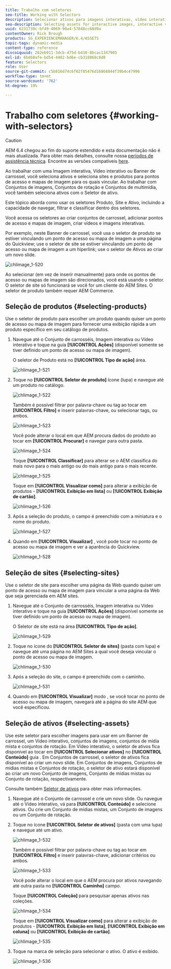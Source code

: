```yaml
---
title: Trabalho com seletores
seo-title: Working with Selectors
description: Selecionar ativos para imagens interativas, vídeo interativo e banners de carrossel
seo-description: Selecting assets for interactive images, interactive video, and carousel banners
uuid: 6231739c-bf49-4069-90a4-57848cc68d9a
contentOwner: Rick Brough
products: SG_EXPERIENCEMANAGER/6.4/ASSETS
topic-tags: dynamic-media
content-type: reference
discoiquuid: 262eb911-3dcb-475d-b410-8bcac1347905
exl-id: 6bd68afe-bd54-4482-bd6e-cb318868c8d0
feature: Selectors
role: User
source-git-commit: c5b816d74c6f02f85476d16868844f39b4c47996
workflow-type: tm+mt
source-wordcount: '762'
ht-degree: 19%

---
```


# Trabalho com seletores {#working-with-selectors}

>[!CAUTION]
>
>AEM 6.4 chegou ao fim do suporte estendido e esta documentação não é mais atualizada. Para obter mais detalhes, consulte nossa [períodos de assistência técnica](https://helpx.adobe.com/br/support/programs/eol-matrix.html). Encontre as versões compatíveis [here](https://experienceleague.adobe.com/docs/).

Ao trabalhar com uma Imagem interativa, Vídeo interativo ou Banner de carrossel, você seleciona ativos e seleciona sites e produtos para pontos de acesso e mapas de imagem para os quais vincular. Ao trabalhar com Conjuntos de imagens, Conjuntos de rotação e Conjuntos de multimídia, você também seleciona ativos com o Seletor de ativo.

Este tópico aborda como usar os seletores Produto, Site e Ativo, incluindo a capacidade de navegar, filtrar e classificar dentro dos seletores.

Você acessa os seletores ao criar conjuntos de carrossel, adicionar pontos de acesso e mapas de imagem, criar vídeos e imagens interativas.

Por exemplo, neste Banner de carrossel, você usa o seletor de produto se estiver vinculando um ponto de acesso ou mapa de imagem a uma página do Quickview; use o seletor de site se estiver vinculando um ponto de acesso ou mapa de imagem a um hiperlink; use o seletor de Ativos ao criar um novo slide.

![chlimage_1-520](assets/chlimage_1-520.png)

Ao selecionar (em vez de inserir manualmente) para onde os pontos de acesso ou mapas de imagem são direcionados, você está usando o seletor. O seletor de site só funcionará se você for um cliente do AEM Sites. O seletor de produto também requer AEM Commerce.

## Seleção de produtos {#selecting-products}

Use o seletor de produto para escolher um produto quando quiser um ponto de acesso ou mapa de imagem para fornecer uma exibição rápida a um produto específico em seu catálogo de produtos.

1. Navegue até o Conjunto de carrosséis, Imagem interativa ou Vídeo interativo e toque na guia **[!UICONTROL Ações]** (disponível somente se tiver definido um ponto de acesso ou mapa de imagem).

   O seletor de Produto está no **[!UICONTROL Tipo de ação]** área.

   ![chlimage_1-521](assets/chlimage_1-521.png)

1. Toque no **[!UICONTROL Seletor de produto]** ícone (lupa) e navegue até um produto no catálogo.

   ![chlimage_1-522](assets/chlimage_1-522.png)

   Também é possível filtrar por palavra-chave ou tag ao tocar em **[!UICONTROL Filtro]** e inserir palavras-chave, ou selecionar tags, ou ambos.

   ![chlimage_1-523](assets/chlimage_1-523.png)

   Você pode alterar o local em que AEM procura dados do produto ao tocar em **[!UICONTROL Procurar]** e navegar para outra pasta.

   ![chlimage_1-524](assets/chlimage_1-524.png)

   Toque **[!UICONTROL Classificar]** para alterar se o AEM classifica do mais novo para o mais antigo ou do mais antigo para o mais recente.

   ![chlimage_1-525](assets/chlimage_1-525.png)

   Toque em **[!UICONTROL Visualizar como]** para alterar a exibição de produtos - **[!UICONTROL Exibição em lista]** ou **[!UICONTROL Exibição de cartão]**.

   ![chlimage_1-526](assets/chlimage_1-526.png)

1. Após a seleção do produto, o campo é preenchido com a miniatura e o nome do produto.

   ![chlimage_1-527](assets/chlimage_1-527.png)

1. Quando em **[!UICONTROL Visualizar]** , você pode tocar no ponto de acesso ou mapa de imagem e ver a aparência do Quickview.

   ![chlimage_1-528](assets/chlimage_1-528.png)

## Seleção de sites {#selecting-sites}

Use o seletor de site para escolher uma página da Web quando quiser um ponto de acesso ou mapa de imagem para vincular a uma página da Web que seja gerenciada em AEM sites.

1. Navegue até o Conjunto de carrosséis, Imagem interativa ou Vídeo interativo e toque na guia **[!UICONTROL Ações]** (disponível somente se tiver definido um ponto de acesso ou mapa de imagem).

   O Seletor de site está na área **[!UICONTROL Tipo de ação]**.

   ![chlimage_1-529](assets/chlimage_1-529.png)

1. Toque no ícone do **[!UICONTROL Seletor de sites]** (pasta com lupa) e navegue até uma página no AEM Sites a qual você deseja vincular o ponto de acesso ou mapa de imagem.

   ![chlimage_1-530](assets/chlimage_1-530.png)

1. Após a seleção do site, o campo é preenchido com o caminho.

   ![chlimage_1-531](assets/chlimage_1-531.png)

1. Quando em **[!UICONTROL Visualizar]** modo , se você tocar no ponto de acesso ou mapa de imagem, navegará até a página do site AEM que você especificou.

## Seleção de ativos {#selecting-assets}

Use este seletor para escolher imagens para usar em um Banner de carrossel, um Vídeo interativo, conjuntos de imagens, conjuntos de mídia mista e conjuntos de rotação. Em Vídeo interativo, o seletor de ativos fica disponível ao tocar em **[!UICONTROL Selecionar ativos]** no **[!UICONTROL Conteúdo]** guia . Em Conjuntos de carrossel, o seletor de ativos fica disponível ao criar um novo slide. Em Conjuntos de imagens, Conjuntos de mídias mistas e Conjuntos de rotação, o seletor de ativo estará disponível ao criar um novo Conjunto de imagens, Conjunto de mídias mistas ou Conjunto de rotação, respectivamente.

Consulte também [Seletor de ativos](asset-selector.md) para obter mais informações.

1. Navegue até o Conjunto de carrossel e crie um novo slide. Ou navegue até o Vídeo interativo, vá para **[!UICONTROL Conteúdo]** e selecione ativos. Ou crie um Conjunto de mídias mistas, um Conjunto de imagens ou um Conjunto de rotação.
1. Toque no ícone **[!UICONTROL Seletor de ativos]** (pasta com uma lupa) e navegue até um ativo.

   ![chlimage_1-532](assets/chlimage_1-532.png)

   Também é possível filtrar por palavra-chave ou tag ao tocar em **[!UICONTROL Filtro]** e inserir palavras-chave, adicionar critérios ou ambos.

   ![chlimage_1-533](assets/chlimage_1-533.png)

   Você pode alterar o local em que o AEM procura por ativos navegando até outra pasta no **[!UICONTROL Caminho]** campo.

   Toque **[!UICONTROL Coleção]** para pesquisar apenas ativos nas coleções.

   ![chlimage_1-534](assets/chlimage_1-534.png)

   Toque em **[!UICONTROL Visualizar como]** para alterar a exibição de produtos - **[!UICONTROL Exibição em lista]**, **[!UICONTROL Exibição em coluna]** ou **[!UICONTROL Exibição de cartão]**.

   ![chlimage_1-535](assets/chlimage_1-535.png)

1. Toque na marca de seleção para selecionar o ativo. O ativo é exibido.

   ![chlimage_1-536](assets/chlimage_1-536.png)
